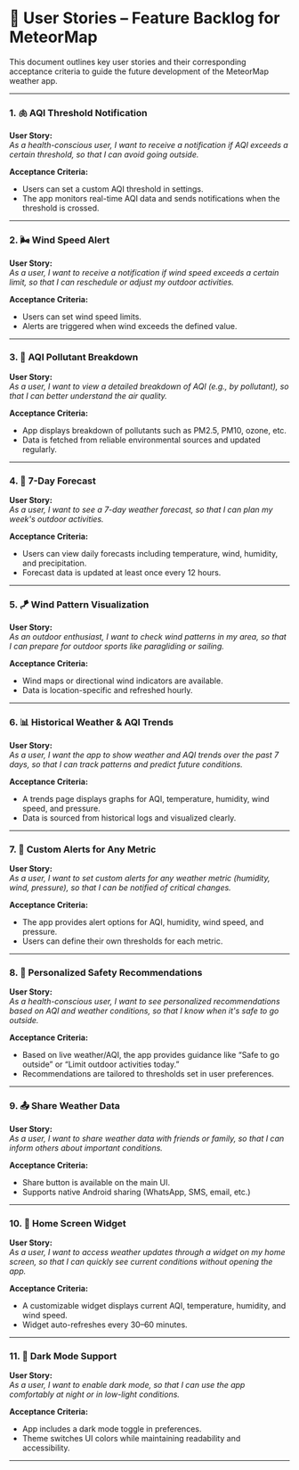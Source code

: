 # 🌟 User Stories – Feature Backlog for MeteorMap

This document outlines key user stories and their corresponding acceptance criteria to guide the future development of the MeteorMap weather app.

---

### 1. 🫁 AQI Threshold Notification

**User Story:**  
_As a health-conscious user, I want to receive a notification if AQI exceeds a certain threshold, so that I can avoid going outside._

**Acceptance Criteria:**  
- Users can set a custom AQI threshold in settings.  
- The app monitors real-time AQI data and sends notifications when the threshold is crossed.

---

### 2. 🌬️ Wind Speed Alert

**User Story:**  
_As a user, I want to receive a notification if wind speed exceeds a certain limit, so that I can reschedule or adjust my outdoor activities._

**Acceptance Criteria:**  
- Users can set wind speed limits.  
- Alerts are triggered when wind exceeds the defined value.

---

### 3. 🧪 AQI Pollutant Breakdown

**User Story:**  
_As a user, I want to view a detailed breakdown of AQI (e.g., by pollutant), so that I can better understand the air quality._

**Acceptance Criteria:**  
- App displays breakdown of pollutants such as PM2.5, PM10, ozone, etc.  
- Data is fetched from reliable environmental sources and updated regularly.

---

### 4. 📅 7-Day Forecast

**User Story:**  
_As a user, I want to see a 7-day weather forecast, so that I can plan my week's outdoor activities._

**Acceptance Criteria:**  
- Users can view daily forecasts including temperature, wind, humidity, and precipitation.  
- Forecast data is updated at least once every 12 hours.

---

### 5. 🪁 Wind Pattern Visualization

**User Story:**  
_As an outdoor enthusiast, I want to check wind patterns in my area, so that I can prepare for outdoor sports like paragliding or sailing._

**Acceptance Criteria:**  
- Wind maps or directional wind indicators are available.  
- Data is location-specific and refreshed hourly.

---

### 6. 📊 Historical Weather & AQI Trends

**User Story:**  
_As a user, I want the app to show weather and AQI trends over the past 7 days, so that I can track patterns and predict future conditions._

**Acceptance Criteria:**  
- A trends page displays graphs for AQI, temperature, humidity, wind speed, and pressure.  
- Data is sourced from historical logs and visualized clearly.

---

### 7. 🚨 Custom Alerts for Any Metric

**User Story:**  
_As a user, I want to set custom alerts for any weather metric (humidity, wind, pressure), so that I can be notified of critical changes._

**Acceptance Criteria:**  
- The app provides alert options for AQI, humidity, wind speed, and pressure.  
- Users can define their own thresholds for each metric.

---

### 8. 🧍 Personalized Safety Recommendations

**User Story:**  
_As a health-conscious user, I want to see personalized recommendations based on AQI and weather conditions, so that I know when it's safe to go outside._

**Acceptance Criteria:**  
- Based on live weather/AQI, the app provides guidance like “Safe to go outside” or “Limit outdoor activities today.”  
- Recommendations are tailored to thresholds set in user preferences.

---

### 9. 📤 Share Weather Data

**User Story:**  
_As a user, I want to share weather data with friends or family, so that I can inform others about important conditions._

**Acceptance Criteria:**  
- Share button is available on the main UI.  
- Supports native Android sharing (WhatsApp, SMS, email, etc.)

---

### 10. 🧩 Home Screen Widget

**User Story:**  
_As a user, I want to access weather updates through a widget on my home screen, so that I can quickly see current conditions without opening the app._

**Acceptance Criteria:**  
- A customizable widget displays current AQI, temperature, humidity, and wind speed.  
- Widget auto-refreshes every 30–60 minutes.

---

### 11. 🌙 Dark Mode Support

**User Story:**  
_As a user, I want to enable dark mode, so that I can use the app comfortably at night or in low-light conditions._

**Acceptance Criteria:**  
- App includes a dark mode toggle in preferences.  
- Theme switches UI colors while maintaining readability and accessibility.

---

